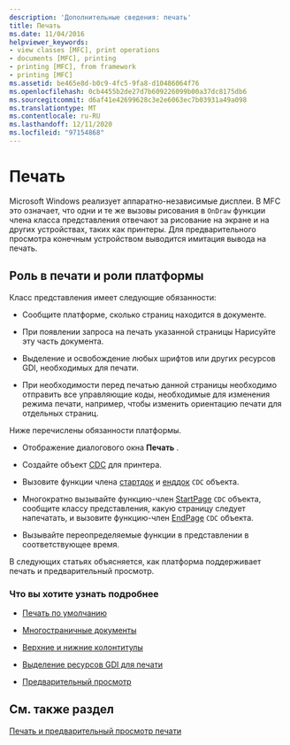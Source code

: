 ```yaml
---
description: 'Дополнительные сведения: печать'
title: Печать
ms.date: 11/04/2016
helpviewer_keywords:
- view classes [MFC], print operations
- documents [MFC], printing
- printing [MFC], from framework
- printing [MFC]
ms.assetid: be465e8d-b0c9-4fc5-9fa8-d10486064f76
ms.openlocfilehash: 0cb4455b2de27d7b609226099b00a37dc8175db6
ms.sourcegitcommit: d6af41e42699628c3e2e6063ec7b03931a49a098
ms.translationtype: MT
ms.contentlocale: ru-RU
ms.lasthandoff: 12/11/2020
ms.locfileid: "97154868"
---
```

# <a name="printing"></a>Печать

Microsoft Windows реализует аппаратно-независимые дисплеи. В MFC это означает, что одни и те же вызовы рисования в `OnDraw` функции члена класса представления отвечают за рисование на экране и на других устройствах, таких как принтеры. Для предварительного просмотра конечным устройством выводится имитация вывода на печать.

## <a name="your-role-in-printing-vs-the-frameworks-role"></a><a name="_core_your_role_in_printing_vs.._the_framework.92.s_role"></a> Роль в печати и роли платформы

Класс представления имеет следующие обязанности:

- Сообщите платформе, сколько страниц находится в документе.

- При появлении запроса на печать указанной страницы Нарисуйте эту часть документа.

- Выделение и освобождение любых шрифтов или других ресурсов GDI, необходимых для печати.

- При необходимости перед печатью данной страницы необходимо отправить все управляющие коды, необходимые для изменения режима печати, например, чтобы изменить ориентацию печати для отдельных страниц.

Ниже перечислены обязанности платформы.

- Отображение диалогового окна **Печать** .

- Создайте объект [CDC](reference/cdc-class.md) для принтера.

- Вызовите функции члена [стартдок](reference/cdc-class.md#startdoc) и [енддок](reference/cdc-class.md#enddoc) `CDC` объекта.

- Многократно вызывайте функцию-член [StartPage](reference/cdc-class.md#startpage) `CDC` объекта, сообщите классу представления, какую страницу следует напечатать, и вызовите функцию-член [EndPage](reference/cdc-class.md#endpage) `CDC` объекта.

- Вызывайте переопределяемые функции в представлении в соответствующее время.

В следующих статьях объясняется, как платформа поддерживает печать и предварительный просмотр.

### <a name="what-do-you-want-to-know-more-about"></a>Что вы хотите узнать подробнее

- [Печать по умолчанию](how-default-printing-is-done.md)

- [Многостраничные документы](multipage-documents.md)

- [Верхние и нижние колонтитулы](headers-and-footers.md)

- [Выделение ресурсов GDI для печати](allocating-gdi-resources.md)

- [Предварительный просмотр](print-preview-architecture.md)

## <a name="see-also"></a>См. также раздел

[Печать и предварительный просмотр печати](printing-and-print-preview.md)
